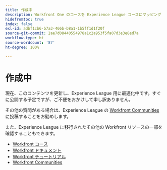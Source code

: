 ```yaml
---
title: 作成中
description: Workfront One のコースを Experience League コースにマッピング
hidefromtoc: true
index: false
exl-id: adbf1cb6-b7a3-466b-b8a1-1b5ff1d1f20f
source-git-commit: 2ae7d08440554978a1c2a953f5fa07d3e3e8ed7a
workflow-type: ht
source-wordcount: '87'
ht-degree: 100%

---
```


# 作成中

現在、このコンテンツを更新し、Experience League 用に最適化中です。すぐに公開する予定ですが、ご不便をおかけして申し訳ありません。

その他の質問がある場合は、Experience League の [Workfront Communities](https://experienceleaguecommunities.adobe.com/t5/workfront/ct-p/workfront?profile.language=ja) に投稿することをお勧めします。

また、Experience League に移行されたその他の Workfront リソースの一部を確認することもできます。

* [Workfront コース](https://experienceleague.adobe.com/?lang=ja&amp;Solution=Workfront#courses)
* [Workfront ドキュメント](https://experienceleague.adobe.com/docs/workfront.html?lang=ja)
* [Workfront チュートリアル](https://experienceleague.adobe.com/docs/workfront-learn/tutorials-workfront/home.html?lang=ja)
* [Workfront Communities](https://experienceleaguecommunities.adobe.com/t5/workfront/ct-p/workfront?profile.language=ja)
